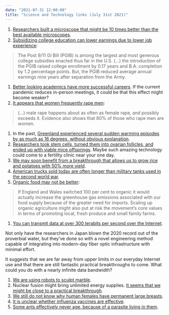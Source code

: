 ```yaml
---
date: "2021-07-31 12:00:00"
title: "Science and Technology links (July 31st 2021)"
---
```




1. [Researchers built a microscope that might be 10 times better than the best available microscopes](https://www.nature.com/articles/s41586-021-03528-w).
1. [Subsidizing college education can lower earnings due to lower job experience](https://www.nber.org/papers/w29024):<br/>

> The Post 9/11 GI Bill (PGIB) is among the largest and most generous college subsidies enacted thus far in the U.S. (&hellip;) the introduction of the PGIB raised college enrollment by 0.17 years and B.A. completion by 1.2 percentage points. But, the PGIB reduced average annual earnings nine years after separation from the Army.

1. [Better looking academics have more successful careers](https://papers.ssrn.com/sol3/papers.cfm?abstract_id=3805308). If the current pandemic reduces in-person meetings, it could be that this effect might become weaker?
1. [It appears that women frequently rape men](https://link.springer.com/article/10.1007/s12119-021-09901-1):<br/>

> (&hellip;) male rape happens about as often as female rape, and possibly exceeds it. Evidence also shows that 80% of those who rape men are women.

1. In the past, [Greenland experienced several sudden warming episodes by as much as 16 degrees, without obvious explanation](https://www.nature.com/articles/s41467-021-22241-w).
1. [Researchers took stem cells, turned them into ovarian follicles, and ended up with viable mice offsprings](https://science.sciencemag.org/content/373/6552/eabe0237). Maybe such amazing technology could come to a fertility clinic near your one day.
1. [We may soon benefit from a breakthrough that allows us to grow rice and potatoes with 50% more yield](https://www.nature.com/articles/s41587-021-00982-9).
1. [American trucks sold today are often longer than military tanks used in the second world war](https://www.dailymail.co.uk/news/article-9823577/Road-warriors-American-trucks-SUVs-longer-tanks-fought-World-War-II.html).
1. [Organic food may not be better](https://www.rationaloptimist.com/blog/organic-food-isn-t-better-for-us/):<br/>

> If England and Wales switched 100 per cent to organic it would actually increase the greenhouse gas emissions associated with our food supply because of the greater need for imports. Scaling up organic agriculture might also put at risk the movement’s core values in terms of promoting local, fresh produce and small family farms.

1. [You can transmit data at over 300 terabits per second over the Internet](https://interestingengineering.com/japan-shattered-internet-speed-record-319-terabits).<br/>

> 
Not only have the researchers in Japan blown the 2020 record out of the proverbial water, but they&rsquo;ve done so with a novel engineering method capable of integrating into modern-day fiber optic infrastructure with minimal effort.


It suggests that we are far away from upper limits in our everyday Internet use and that there are still fantastic practical breakthroughs to come. What could you do with a nearly infinite data bandwidth?
1. [We are using robots to sculpt marble](https://www.nytimes.com/2021/07/11/world/europe/carrara-italy-robot-sculptures.html).
1. Nuclear fusion might bring unlimited energy supplies. [It seems that we might be close to a practical breakthrough](https://www.popularmechanics.com/science/energy/a36065327/nuclear-reactor-makes-fusion-viable-by-2030/).
1. [We still do not know why human females have permanent large breasts](https://onlinelibrary.wiley.com/doi/abs/10.1111/brv.12778).
1. [It is unclear whether influenza vaccines are effective](https://pubmed.ncbi.nlm.nih.gov/32120383/).
1. [Some ants effectively never age, because of a parasite living in them](https://www.theatlantic.com/science/archive/2021/05/ant-tapeworm/618919/).


